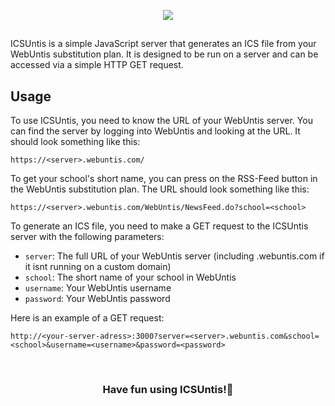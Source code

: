 <p align="center">
  <img src="https://raw.githubusercontent.com/tschuerti/icsuntis/refs/heads/main/logo.png" />
</p>

##

ICSUntis is a simple JavaScript server that generates an ICS file from your WebUntis substitution plan. It is designed to be run on a server and can be accessed via a simple HTTP GET request.



## Usage

To use ICSUntis, you need to know the URL of your WebUntis server. You can find the server by logging into WebUntis and looking at the URL. It should look something like this:

```http
https://<server>.webuntis.com/
```

To get your school's short name, you can press on the RSS-Feed button in the WebUntis substitution plan. The URL should look something like this:
    
```http
https://<server>.webuntis.com/WebUntis/NewsFeed.do?school=<school>
```

To generate an ICS file, you need to make a GET request to the ICSUntis server with the following parameters:

- `server`: The full URL of your WebUntis server (including .webuntis.com if it isnt running on a custom domain)
- `school`: The short name of your school in WebUntis
- `username`: Your WebUntis username
- `password`: Your WebUntis password

Here is an example of a GET request:

```http
http://<your-server-adress>:3000?server=<server>.webuntis.com&school=<school>&username=<username>&password=<password>
```

<br>
<h3 align="center">Have fun using ICSUntis!🙂</p>